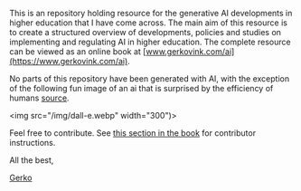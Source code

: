 This is an repository holding resource for the generative AI developments in higher education that I have come across. The main aim of this resource is to create a structured overview of developments, policies and studies on implementing and regulating AI in higher education. The complete resource can be viewed as an online book at [www.gerkovink.com/ai](https://www.gerkovink.com/ai).

No parts of this repository have been generated with AI, with the exception of the following fun image of an ai that is surprised by the efficiency of humans [source](/img/dall-e_generation.png).

<img src="/img/dall-e.webp" width="300")>

Feel free to contribute. See [this section in the book](https://www.gerkovink.com/ai/intro.html#contributions) for contributor instructions.

All the best, 

[Gerko](https://www.gerkovink.com)
